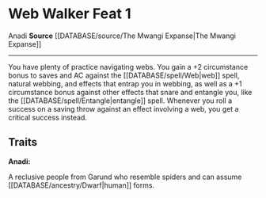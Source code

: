 ﻿---
feat: Web Walker
id: '2766'
level: '1'
name: Web Walker
rarity: Common
source: '[[DATABASE/source/The Mwangi Expanse|The Mwangi Expanse]]'
trait:
- '[[DATABASE/trait/Anadi|Anadi]]'
type: Feat

---
# Web Walker <span class="item-type">Feat 1</span>

<span class="item-trait">Anadi</span>
**Source** [[DATABASE/source/The Mwangi Expanse|The Mwangi Expanse]]

---
You have plenty of practice navigating webs. You gain a +2 circumstance bonus to saves and AC against the [[DATABASE/spell/Web|web]] spell, natural webbing, and effects that entrap you in webbing, as well as a +1 circumstance bonus against other effects that snare and entangle you, like the [[DATABASE/spell/Entangle|entangle]] spell. Whenever you roll a success on a saving throw against an effect involving a web, you get a critical success instead.

## Traits

**Anadi:**

A reclusive people from Garund who resemble spiders and can assume [[DATABASE/ancestry/Dwarf|human]] forms.